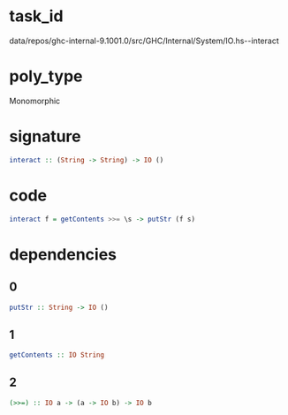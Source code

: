 
# task_id
data/repos/ghc-internal-9.1001.0/src/GHC/Internal/System/IO.hs--interact

# poly_type
Monomorphic

# signature
```haskell
interact :: (String -> String) -> IO ()
```   

# code
```haskell
interact f = getContents >>= \s -> putStr (f s)
```

# dependencies
## 0
```haskell
putStr :: String -> IO ()
```
## 1
```haskell
getContents :: IO String
```
## 2
```haskell
(>>=) :: IO a -> (a -> IO b) -> IO b
```

